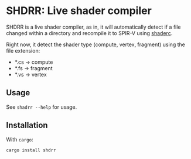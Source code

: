 # SHDRR: Live shader compiler 

SHDRR is a live shader compiler, as in, it will automatically detect if a file changed within a directory and recompile it to SPIR-V using [shaderc](https://github.com/google/shaderc).

Right now, it detect the shader type (compute, vertex, fragment) using the file extension:
- *.cs -> compute
- *.fs -> fragment
- *.vs -> vertex


## Usage

See `shadrr --help` for usage.

## Installation

With `cargo`:
```
cargo install shdrr
```